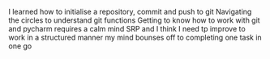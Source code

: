I learned how to initialise a repository, commit and push to git
Navigating the circles to understand git functions 
Getting to know how to work with git and pycharm requires a calm mind 
SRP and I think I need tp improve to work in a structured manner my  mind bounses off to completing one task in one go